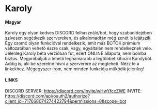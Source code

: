 # Karoly

#### Magyar

Karoly egy olyan kedves DISCORD felhasználó/bot, hogy szabadidejében szívesen segétkezik szervereken, és alkalomadtán még zenét is lejátszik. Egy csomó olyan funkcióval rendelkezik, amit más BOTOK prémium változatában vehető észre csak, vagy, egyáltalán nem rendelkeznek vele. Jelenleg Karoly béta verzióban fut, ezért ONLINE állapota, nem bomba biztos. Megpróbáljuk a lehető leghamarabb a legtöbbet kihozni Karolyból. Addig is, aki be szeretné hívni a szerverére az megteheti. Nézz le a linkekhez. Mégegyszer írom, nem minden funkciója működik jelenleg!

#### LINKS
DISCORD SERVER: https://discord.com/invite/wHwYfccZWE 
INVITE: https://discord.com/api/oauth2/authorize?client_id=717668074274422794&permissions=8&scope=bot
